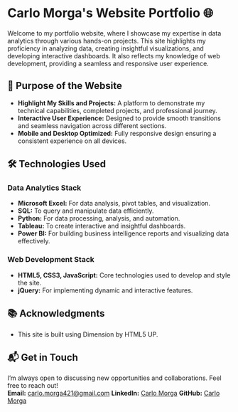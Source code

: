 # Carlo Morga's Website Portfolio 🌐

Welcome to my portfolio website, where I showcase my expertise in data analytics through various hands-on projects. This site highlights my proficiency in analyzing data, creating insightful visualizations, and developing interactive dashboards. It also reflects my knowledge of web development, providing a seamless and responsive user experience. 


## 🎯 Purpose of the Website
- **Highlight My Skills and Projects:** A platform to demonstrate my technical capabilities, completed projects, and professional journey.  
- **Interactive User Experience:** Designed to provide smooth transitions and seamless navigation across different sections.  
- **Mobile and Desktop Optimized:** Fully responsive design ensuring a consistent experience on all devices.

  
## 🛠️ Technologies Used
### Data Analytics Stack
- **Microsoft Excel:** For data analysis, pivot tables, and visualization.  
- **SQL:** To query and manipulate data efficiently.  
- **Python:** For data processing, analysis, and automation.  
- **Tableau:** To create interactive and insightful dashboards.  
- **Power BI:** For building business intelligence reports and visualizing data effectively.  

### Web Development Stack
- **HTML5, CSS3, JavaScript:** Core technologies used to develop and style the site.  
- **jQuery:** For implementing dynamic and interactive features.  

## 📚 Acknowledgments
- This site is built using Dimension by HTML5 UP.

## 📬 Get in Touch
I’m always open to discussing new opportunities and collaborations. Feel free to reach out!  
**Email:** <a href="https://github.com/CarloMorga/Pedal-to-Profit---Dashboard/blob/main/Pedal%20to%20Profit%20-%20Data.xlsx](https://mail.google.com/mail/u/0/?to=carlomorga421@gmail.com&fs=1&tf=cm)">carlo.morga421@gmail.com</a>
**LinkedIn:** <a href="https://www.linkedin.com/in/carlo-morga-94b27b322/">Carlo Morga</a>
**GitHub:** <a href="https://github.com/CarloMorga">Carlo Morga</a>


